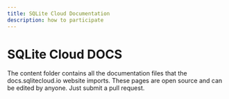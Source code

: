 ```yaml
---
title: SQLite Cloud Documentation
description: how to participate
---
```


# SQLite Cloud DOCS
The content folder contains all the documentation files that the docs.sqlitecloud.io website imports.
These pages are open source and can be edited by anyone.
Just submit a pull request.
